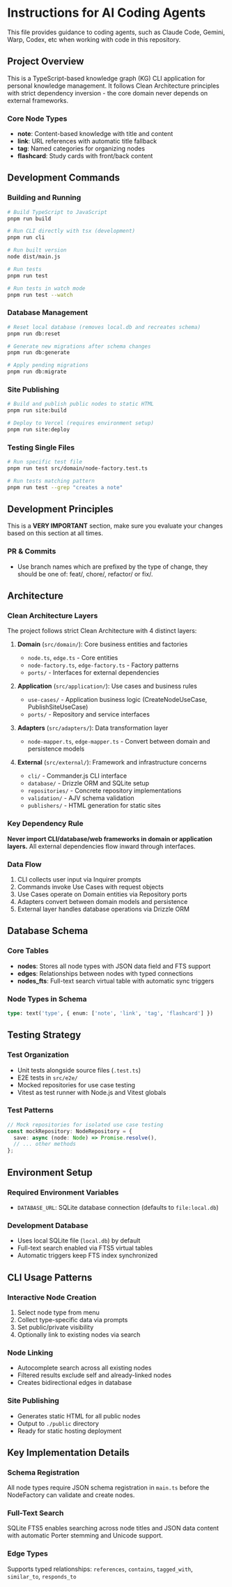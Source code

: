 # Instructions for AI Coding Agents

This file provides guidance to coding agents, such as Claude Code, Gemini, Warp,
Codex, etc when working with code in this repository.

## Project Overview

This is a TypeScript-based knowledge graph (KG) CLI application for personal
knowledge management. It follows Clean Architecture principles with strict
dependency inversion - the core domain never depends on external frameworks.

### Core Node Types

- **note**: Content-based knowledge with title and content
- **link**: URL references with automatic title fallback
- **tag**: Named categories for organizing nodes
- **flashcard**: Study cards with front/back content

## Development Commands

### Building and Running

```bash
# Build TypeScript to JavaScript
pnpm run build

# Run CLI directly with tsx (development)
pnpm run cli

# Run built version
node dist/main.js

# Run tests
pnpm run test

# Run tests in watch mode
pnpm run test --watch
```

### Database Management

```bash
# Reset local database (removes local.db and recreates schema)
pnpm run db:reset

# Generate new migrations after schema changes
pnpm run db:generate

# Apply pending migrations
pnpm run db:migrate
```

### Site Publishing

```bash
# Build and publish public nodes to static HTML
pnpm run site:build

# Deploy to Vercel (requires environment setup)
pnpm run site:deploy
```

### Testing Single Files

```bash
# Run specific test file
pnpm run test src/domain/node-factory.test.ts

# Run tests matching pattern
pnpm run test --grep "creates a note"
```

## Development Principles

This is a **VERY IMPORTANT** section, make sure you evaluate your changes based
on this section at all times.

### PR & Commits

- Use branch names which are prefixed by the type of change, they should be one
  of: feat/, chore/, refactor/ or fix/.

## Architecture

### Clean Architecture Layers

The project follows strict Clean Architecture with 4 distinct layers:

1. **Domain** (`src/domain/`): Core business entities and factories
   - `node.ts`, `edge.ts` - Core entities
   - `node-factory.ts`, `edge-factory.ts` - Factory patterns
   - `ports/` - Interfaces for external dependencies

2. **Application** (`src/application/`): Use cases and business rules
   - `use-cases/` - Application business logic (CreateNodeUseCase,
     PublishSiteUseCase)
   - `ports/` - Repository and service interfaces

3. **Adapters** (`src/adapters/`): Data transformation layer
   - `node-mapper.ts`, `edge-mapper.ts` - Convert between domain and persistence
     models

4. **External** (`src/external/`): Framework and infrastructure concerns
   - `cli/` - Commander.js CLI interface
   - `database/` - Drizzle ORM and SQLite setup
   - `repositories/` - Concrete repository implementations
   - `validation/` - AJV schema validation
   - `publishers/` - HTML generation for static sites

### Key Dependency Rule

**Never import CLI/database/web frameworks in domain or application layers.**
All external dependencies flow inward through interfaces.

### Data Flow

1. CLI collects user input via Inquirer prompts
2. Commands invoke Use Cases with request objects
3. Use Cases operate on Domain entities via Repository ports
4. Adapters convert between domain models and persistence
5. External layer handles database operations via Drizzle ORM

## Database Schema

### Core Tables

- **nodes**: Stores all node types with JSON data field and FTS support
- **edges**: Relationships between nodes with typed connections
- **nodes_fts**: Full-text search virtual table with automatic sync triggers

### Node Types in Schema

```sql
type: text('type', { enum: ['note', 'link', 'tag', 'flashcard'] })
```

## Testing Strategy

### Test Organization

- Unit tests alongside source files (`.test.ts`)
- E2E tests in `src/e2e/`
- Mocked repositories for use case testing
- Vitest as test runner with Node.js and Vitest globals

### Test Patterns

```typescript
// Mock repositories for isolated use case testing
const mockRepository: NodeRepository = {
  save: async (node: Node) => Promise.resolve(),
  // ... other methods
};
```

## Environment Setup

### Required Environment Variables

- `DATABASE_URL`: SQLite database connection (defaults to `file:local.db`)

### Development Database

- Uses local SQLite file (`local.db`) by default
- Full-text search enabled via FTS5 virtual tables
- Automatic triggers keep FTS index synchronized

## CLI Usage Patterns

### Interactive Node Creation

1. Select node type from menu
2. Collect type-specific data via prompts
3. Set public/private visibility
4. Optionally link to existing nodes via search

### Node Linking

- Autocomplete search across all existing nodes
- Filtered results exclude self and already-linked nodes
- Creates bidirectional edges in database

### Site Publishing

- Generates static HTML for all public nodes
- Output to `./public` directory
- Ready for static hosting deployment

## Key Implementation Details

### Schema Registration

All node types require JSON schema registration in `main.ts` before the
NodeFactory can validate and create nodes.

### Full-Text Search

SQLite FTS5 enables searching across node titles and JSON data content with
automatic Porter stemming and Unicode support.

### Edge Types

Supports typed relationships: `references`, `contains`, `tagged_with`,
`similar_to`, `responds_to`
